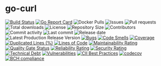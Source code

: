 # go-curl
[![Build Status](https://travis-ci.org/030/go-curl.svg?branch=master)](https://travis-ci.org/030/go-curl)
[![Go Report Card](https://goreportcard.com/badge/github.com/030/go-curl)](https://goreportcard.com/report/github.com/030/go-curl)
![Docker Pulls](https://img.shields.io/docker/pulls/utrecht/go-curl.svg)
![Issues](https://img.shields.io/github/issues-raw/030/go-curl.svg)
![Pull requests](https://img.shields.io/github/issues-pr-raw/030/go-curl.svg)
![Total downloads](https://img.shields.io/github/downloads/030/go-curl/total.svg)
![License](https://img.shields.io/github/license/030/go-curl.svg)
![Repository Size](https://img.shields.io/github/repo-size/030/go-curl.svg)
![Contributors](https://img.shields.io/github/contributors/030/go-curl.svg)
![Commit activity](https://img.shields.io/github/commit-activity/m/030/go-curl.svg)
![Last commit](https://img.shields.io/github/last-commit/030/go-curl.svg)
![Release date](https://img.shields.io/github/release-date/030/go-curl.svg)
![Latest Production Release Version](https://img.shields.io/github/release/030/go-curl.svg)
[![Bugs](https://sonarcloud.io/api/project_badges/measure?project=030_go-curl&metric=bugs)](https://sonarcloud.io/dashboard?id=030_go-curl)
[![Code Smells](https://sonarcloud.io/api/project_badges/measure?project=030_go-curl&metric=code_smells)](https://sonarcloud.io/dashboard?id=030_go-curl)
[![Coverage](https://sonarcloud.io/api/project_badges/measure?project=030_go-curl&metric=coverage)](https://sonarcloud.io/dashboard?id=030_go-curl)
[![Duplicated Lines (%)](https://sonarcloud.io/api/project_badges/measure?project=030_go-curl&metric=duplicated_lines_density)](https://sonarcloud.io/dashboard?id=030_go-curl)
[![Lines of Code](https://sonarcloud.io/api/project_badges/measure?project=030_go-curl&metric=ncloc)](https://sonarcloud.io/dashboard?id=030_go-curl)
[![Maintainability Rating](https://sonarcloud.io/api/project_badges/measure?project=030_go-curl&metric=sqale_rating)](https://sonarcloud.io/dashboard?id=030_go-curl)
[![Quality Gate Status](https://sonarcloud.io/api/project_badges/measure?project=030_go-curl&metric=alert_status)](https://sonarcloud.io/dashboard?id=030_go-curl)
[![Reliability Rating](https://sonarcloud.io/api/project_badges/measure?project=030_go-curl&metric=reliability_rating)](https://sonarcloud.io/dashboard?id=030_go-curl)
[![Security Rating](https://sonarcloud.io/api/project_badges/measure?project=030_go-curl&metric=security_rating)](https://sonarcloud.io/dashboard?id=030_go-curl)
[![Technical Debt](https://sonarcloud.io/api/project_badges/measure?project=030_go-curl&metric=sqale_index)](https://sonarcloud.io/dashboard?id=030_go-curl)
[![Vulnerabilities](https://sonarcloud.io/api/project_badges/measure?project=030_go-curl&metric=vulnerabilities)](https://sonarcloud.io/dashboard?id=030_go-curl)
[![CII Best Practices](https://bestpractices.coreinfrastructure.org/projects/2810/badge)](https://bestpractices.coreinfrastructure.org/projects/2845)
[![codecov](https://codecov.io/gh/030/go-curl/branch/master/graph/badge.svg)](https://codecov.io/gh/030/go-curl)
[![BCH compliance](https://bettercodehub.com/edge/badge/030/go-curl?branch=master)](https://bettercodehub.com/results/030/go-curl)
